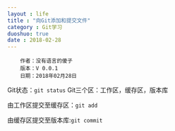 ```yaml
---
layout : life
title : "向Git添加和提交文件"
category : Git学习
duoshuo: true
date : 2018-02-28
---
```


        作者：没有语言的傻子
        版本：V 0.0.1
        日期：2018年02月28日
        
<!-- more -->

Git状态：```git status```
Git三个区：工作区，缓存区，版本库

由工作区提交至缓存区：```git add```

由缓存区提交至版本库:```git commit```